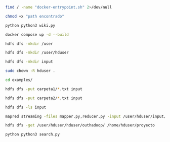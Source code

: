 
```sh
find / -name "docker-entrypoint.sh" 2>/dev/null
```

```sh
chmod +x "path encontrado"
```
```sh
python python3 wiki.py
```

```sh
docker compose up -d --build
```

```sh
hdfs dfs -mkdir /user
```
```sh
hdfs dfs -mkdir /user/hduser
```
```sh
hdfs dfs -mkdir input
```
```sh
sudo chown -R hduser .
```
```sh
cd examples/
```
```sh
hdfs dfs -put carpeta1/*.txt input
```

```sh
hdfs dfs -put carpeta2/*.txt input
```

```sh
hdfs dfs -ls input
```
```sh
mapred streaming -files mapper.py,reducer.py -input /user/hduser/input/*.txt -output hduser/outhadoop/ -mapper ./mapper.py -reducer ./reducer.py
```
```sh
hdfs dfs -get /user/hduser/hduser/outhadoop/ /home/hduser/proyecto
```
```sh
python python3 search.py
```

